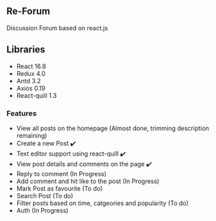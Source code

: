 
## Re-Forum

Discussion Forum based on react.js

## Libraries
- React 16.8
- Redux 4.0
- Antd 3.2
- Axios 0.19
- React-quill 1.3

### Features
- View all posts on the homepage (Almost done, trimming description remaining)
- Create a new Post :heavy_check_mark:
- Text editor support using react-quill :heavy_check_mark:
- View post details and comments on the page :heavy_check_mark:
- Reply to comment (In Progress)
- Add comment and hit like to the post (In Progress)
- Mark Post as favourite (To do)
- Search Post (To do)
- Filter posts based on time, catgeories and popularity (To do)
- Auth (In Progress)

